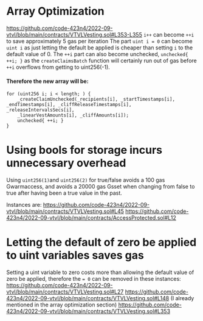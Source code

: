 # Array Optimization
https://github.com/code-423n4/2022-09-vtvl/blob/main/contracts/VTVLVesting.sol#L353-L355
```i++``` can become ```++i``` to save approximately 5 gas per iteration
The part ```uint i = 0``` can become ```uint i``` as just letting the default be applied is cheaper than setting ```i``` to the default value of 0. 
The ```++i``` part can also become unchecked, ```unchecked{ ++i; }``` as the ```createClaimsBatch``` function will certainly run out of gas before ```++i``` overflows from getting to uint256(-1). 

#### Therefore the new array will be:
```
for (uint256 i; i < length; ) { 
    _createClaimUnchecked(_recipients[i], _startTimestamps[i], _endTimestamps[i], _cliffReleaseTimestamps[i], _releaseIntervalsSecs[i], 
    _linearVestAmounts[i], _cliffAmounts[i]); 
    unchecked{ ++i; }
}
```


# Using bools for storage incurs unnecessary overhead
Using ```uint256(1)```and ```uint256(2)``` for true/false avoids a 100 gas Gwarmaccess, and avoids a 20000 gas Gsset when changing from false to true after having been a true value in the past.

Instances are:
https://github.com/code-423n4/2022-09-vtvl/blob/main/contracts/VTVLVesting.sol#L45
https://github.com/code-423n4/2022-09-vtvl/blob/main/contracts/AccessProtected.sol#L12

 
# Letting the default of zero be applied to uint variables saves gas
Setting a uint variable to zero costs more than allowing the default value of zero be applied, therefore the ```= 0``` can be removed in these instances:
https://github.com/code-423n4/2022-09-vtvl/blob/main/contracts/VTVLVesting.sol#L27
https://github.com/code-423n4/2022-09-vtvl/blob/main/contracts/VTVLVesting.sol#L148
(I already mentioned in the array optimization section)  https://github.com/code-423n4/2022-09-vtvl/blob/main/contracts/VTVLVesting.sol#L353
